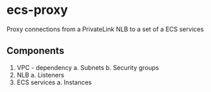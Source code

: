 # ecs-proxy

Proxy connections from a PrivateLink NLB to a set of a ECS services

## Components

1. VPC - dependency
    a. Subnets
    b. Security groups
2. NLB
    a. Listeners
3. ECS services
    a. Instances


